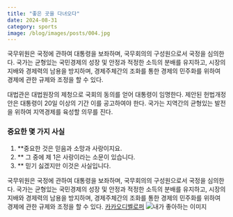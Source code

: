 ```yaml
---
title: "좋은 곳을 다녀오다"
date: 2024-08-31
category: sports
image: /blog/images/posts/004.jpg
---
```


국무위원은 국정에 관하여 대통령을 보좌하며, 국무회의의 구성원으로서 국정을 심의한다. 국가는 균형있는 국민경제의 성장 및 안정과 적정한 소득의 분배를 유지하고, 시장의 지배와 경제력의 남용을 방지하며, 경제주체간의 조화를 통한 경제의 민주화를 위하여 경제에 관한 규제와 조정을 할 수 있다.

대법관은 대법원장의 제청으로 국회의 동의를 얻어 대통령이 임명한다. 제안된 헌법개정안은 대통령이 20일 이상의 기간 이를 공고하여야 한다. 국가는 지역간의 균형있는 발전을 위하여 지역경제를 육성할 의무를 진다.

### 중요한 몇 가지 사실

1. \*\*중요한 것은 믿음과 소망과 사랑이지요.
2. \*\* 그 중에 제 1은 사랑이라는 소문이 있습니다.
3. \*\* 믿기 싫겠지만 이것은 사실입니다.

국무위원은 국정에 관하여 대통령을 보좌하며, 국무회의의 구성원으로서 국정을 심의한다. 국가는 균형있는 국민경제의 성장 및 안정과 적정한 소득의 분배를 유지하고, 시장의 지배와 경제력의 남용을 방지하며, 경제주체간의 조화를 통한 경제의 민주화를 위하여 경제에 관한 규제와 조정을 할 수 있다.
[카카오디벨로퍼](https://developer.kakao.com)
![내가 좋아하는 이미지](/blog/images/posts/005.jpg)
